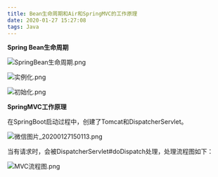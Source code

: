 ```yaml
---
title: Bean生命周期和Air和SpringMVC的工作原理
date: 2020-01-27 15:27:08
tags: Java
---
```

**Spring Bean生命周期**

![SpringBean生命周期.png](http://ww1.sinaimg.cn/large/aacc02d8gy1gbb5fetvg1j20ui0i1dgz.jpg)

<!--more--> 

![实例化.png](http://ww1.sinaimg.cn/mw690/aacc02d8gy1gba3ri4qgpj20kf0f2tab.jpg)



![初始化.png](http://ww1.sinaimg.cn/large/aacc02d8gy1gbb536clp7j21dx0nyn1m.jpg)

**SpringMVC工作原理**

在SpringBoot启动过程中，创建了Tomcat和DispatcherServlet。

![微信图片_20200127150113.png](http://ww1.sinaimg.cn/large/aacc02d8gy1gbb51vdrccj21cr0jxdil.jpg)

当有请求时，会被DispatcherServlet#doDispatch处理，处理流程图如下：

![MVC流程图.png](http://ww1.sinaimg.cn/large/aacc02d8gy1gbb5f0ds12j20yh0dnwfs.jpg)